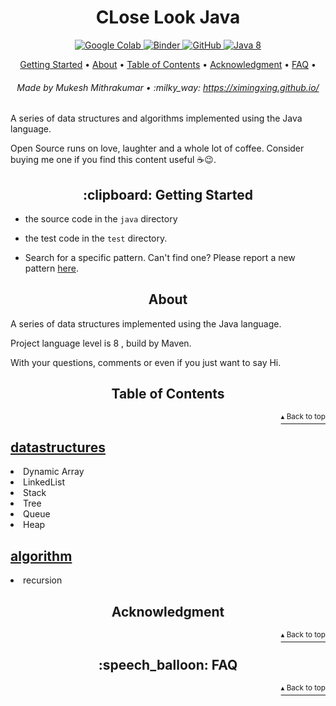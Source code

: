 <h1 id="close_look_java" align="center">CLose Look Java</h1>

<p align="center">
    <a href="https://colab.research.google.com/github/adhiraiyan/DeepLearningWithTF2.0/blob/master/notebooks/Index.ipynb">
        <img src="https://colab.research.google.com/assets/colab-badge.svg" alt="Google Colab">
    </a>
    <a href="https://hub.mybinder.org/user/adhiraiyan-deeplearningwithtf2.0-h0jryg50/notebooks/notebooks/Index.ipynb">
        <img src="https://mybinder.org/badge_logo.svg" alt="Binder">
    </a>
    <a href="https://opensource.org/licenses/Apache">
        <img src="https://img.shields.io/badge/license-Apache-blue" alt="GitHub">
    </a>
    <a href="https://www.oracle.com/technetwork/java/javase/downloads/index-jsp-138363.html">
        <img src="https://img.shields.io/badge/Java-8-blue" alt="Java 8">
    </a>
</p>

<p align="center">
    <a href="#clipboard-getting-started">Getting Started</a> •
    <a href="#about">About</a> •
    <a href="#table-of-contents">Table of Contents</a> •
    <a href="#acknowledgment">Acknowledgment</a> •
    <a href="#speech_balloon-faq">FAQ</a> •
</p>

<h6 align="center">Made by Mukesh Mithrakumar • :milky_way: 
<a href="https://ximingxing.github.io/">https://ximingxing.github.io/</a>
</h6>

A series of data structures and algorithms implemented using the Java language.

Open Source runs on love, laughter and a whole lot of coffee. Consider buying me one if you find this content useful ☕️😉.

<h2 align="center">:clipboard: Getting Started</h2>

- the source code in the `java` directory 

- the test code in the `test` directory.

- Search for a specific pattern. Can't find one? Please report a new pattern [here](https://github.com/ximingxing/Close-Look-Java/issues).

<h2 align="center">About</h2>

A series of data structures implemented using the Java language.

Project language level is 8 , build by Maven.

With your questions, comments or even if you just want to say Hi.

<h2 align="center">Table of Contents</h2>
<p align="right"><a href="#close_look_java"><sup>▴ Back to top</sup></a></p>

## [datastructures](#)

<li>Dynamic Array</li>
<li>LinkedList</li>
<li>Stack</li>
<li>Tree</li>
<li>Queue</li>
<li>Heap</li>

## [algorithm](#)

<li>recursion</li>


<h2 align="center">Acknowledgment</h2>
<p align="right"><a href="#close_look_java"><sup>▴ Back to top</sup></a></p>

<h2 align="center">:speech_balloon: FAQ</h2>
<p align="right"><a href="#close_look_java"><sup>▴ Back to top</sup></a></p>

